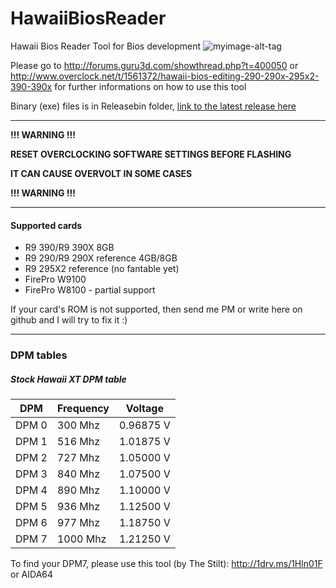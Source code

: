 # HawaiiBiosReader
Hawaii Bios Reader Tool for Bios development
![myimage-alt-tag](http://s32.postimg.org/3uwgpwlp1/newversion.png)

Please go to http://forums.guru3d.com/showthread.php?t=400050 or http://www.overclock.net/t/1561372/hawaii-bios-editing-290-290x-295x2-390-390x for further informations on how to use this tool

Binary (exe) files is in Releasebin folder, [link to the latest release here](https://github.com/OneB1t/HawaiiBiosReader/raw/master/ReleaseBin/HawaiiBiosReader.exe)

-----

**!!! WARNING !!!**

**RESET OVERCLOCKING SOFTWARE SETTINGS BEFORE FLASHING**

**IT CAN CAUSE OVERVOLT IN SOME CASES**

**!!! WARNING !!!**

-----

#### Supported cards

* R9 390/R9 390X 8GB
* R9 290/R9 290X reference 4GB/8GB
* R9 295X2 reference (no fantable yet)
* FirePro W9100
* FirePro W8100 - partial support

If your card's ROM is not supported, then send me PM or write here on github and I will try to fix it :)

-----

### DPM tables

##### Stock Hawaii XT DPM table

| DPM   | Frequency | Voltage   |
| ----- | --------- | --------- |
| DPM 0 |  300 Mhz  | 0.96875 V |
| DPM 1 |  516 Mhz  | 1.01875 V|
| DPM 2 |  727 Mhz  | 1.05000 V |
| DPM 3 |  840 Mhz  | 1.07500 V |
| DPM 4 |  890 Mhz  | 1.10000 V |
| DPM 5 |  936 Mhz  | 1.12500 V |
| DPM 6 |  977 Mhz  | 1.18750 V |
| DPM 7 | 1000 Mhz  | 1.21250 V |

To find your DPM7, please use this tool (by The Stilt): http://1drv.ms/1Hln01F or AIDA64
